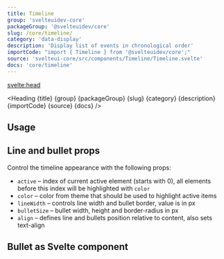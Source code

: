 ```yaml
---
title: Timeline
group: 'svelteuidev-core'
packageGroup: '@svelteuidev/core'
slug: /core/timeline/
category: 'data-display'
description: 'Display list of events in chronological order'
importCode: "import { Timeline } from '@svelteuidev/core';"
source: 'svelteui-core/src/components/Timeline/Timeline.svelte'
docs: 'core/timeline'
---
```


<script>
	import { Demo, TimelineDemos } from '@svelteuidev/demos';
	import { Heading } from "$lib/components";
</script>

<svelte:head>
  <title>{title} - SvelteUI</title>
</svelte:head>

<Heading {title} {group} {packageGroup} {slug} {category} {description} {importCode} {source} {docs} />

## Usage

<Demo demo={TimelineDemos.usage} />

## Line and bullet props

Control the timeline appearance with the following props:

- `active` – index of current active element (starts with 0), all elements before this index will be highlighted with `color`
- `color` – color from theme that should be used to highlight active items
- `lineWidth` – controls line width and bullet border, value is in px
- `bulletSize` – bullet width, height and border-radius in px
- `align` – defines line and bullets position relative to content, also sets text-align

<Demo demo={TimelineDemos.bullet} />

## Bullet as Svelte component

<Demo demo={TimelineDemos.component} />
